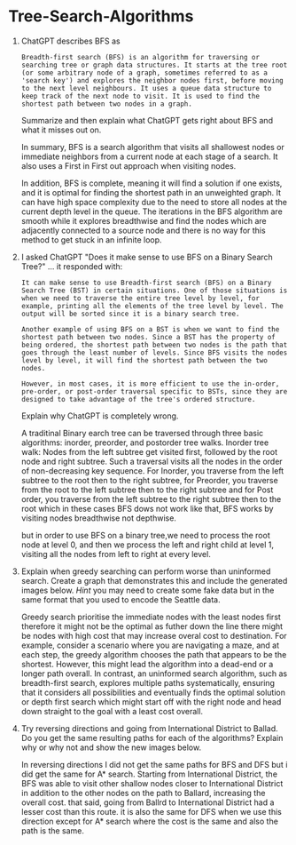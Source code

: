 # Tree-Search-Algorithms
1. ChatGPT describes BFS as

    ```text
    Breadth-first search (BFS) is an algorithm for traversing or searching tree or graph data structures. It starts at the tree root (or some arbitrary node of a graph, sometimes referred to as a 'search key') and explores the neighbor nodes first, before moving to the next level neighbours. It uses a queue data structure to keep track of the next node to visit. It is used to find the shortest path between two nodes in a graph.
    ```

    Summarize and then explain what ChatGPT gets right about BFS and what it misses out on.



   In summary, BFS is a search algorithm that visits all shallowest nodes or immediate neighbors from a current node at each stage of a search. It also uses a First in First out approach when visiting nodes.

   In addition, BFS is complete, meaning it will find a solution if one exists, and it is optimal for finding the shortest path in an unweighted graph. It can have high space complexity due to the need to store all nodes at      the current depth level in the queue. The iterations in the BFS algorithm are smooth while it explores breadthwise and find the nodes which are adjacently connected to a source node and there is no way for this method to      get stuck in an infinite loop.

2. I asked ChatGPT "Does it make sense to use BFS on a Binary Search Tree?" ... it responded with:

    ```text
    It can make sense to use Breadth-first search (BFS) on a Binary Search Tree (BST) in certain situations. One of those situations is when we need to traverse the entire tree level by level, for example, printing all the elements of the tree level by level. The output will be sorted since it is a binary search tree.

    Another example of using BFS on a BST is when we want to find the shortest path between two nodes. Since a BST has the property of being ordered, the shortest path between two nodes is the path that goes through the least number of levels. Since BFS visits the nodes level by level, it will find the shortest path between the two nodes.

    However, in most cases, it is more efficient to use the in-order, pre-order, or post-order traversal specific to BSTs, since they are designed to take advantage of the tree's ordered structure.
    ```

    Explain why ChatGPT is completely wrong.




   A traditinal Binary earch tree can be traversed through three basic algorithms: inorder, preorder, and postorder tree walks. Inorder tree walk: Nodes from the left subtree get visited first, followed by the root node and      right subtree. Such a traversal visits all the nodes in the order of non-decreasing key sequence. For Inorder, you traverse from the left subtree to the root then to the right subtree, for Preorder, you traverse from the      root to the left subtree then to the right subtree and for Post order, you traverse from the left subtree to the right subtree then to the root which in these cases BFS dows not work like that, BFS works by visiting nodes     breadthwise not depthwise.

   but in order to use BFS on a binary tree,we need to process the root node at level 0, and then we process the left and right child at level 1, visiting all the nodes from left to right at every level.

3. Explain when greedy searching can perform worse than uninformed search. Create a graph that demonstrates this and include the generated images below. _Hint_ you may need to create some fake data but in the same format that    you used to encode the Seattle data.




   Greedy search prioritise the immediate nodes with the least nodes first therefore it might not be the optimal as futher down the line there might be nodes with high cost that may increase overal cost to destination. For       example, consider a scenario where you are navigating a maze, and at each step, the greedy algorithm chooses the path that appears to be the shortest. However, this might lead the algorithm into a dead-end or a longer path    overall. In contrast, an uninformed search algorithm, such as breadth-first search, explores multiple paths systematically, ensuring that it considers all possibilities and eventually finds the optimal solution or depth       first search which might start off with the right node and head down straight to the goal with a least cost overall.


   
4. Try reversing directions and going from International District to Ballad. Do you get the same resulting paths for each of the algorithms? Explain why or why not and show the new images below.

   

   In reversing directions I did not get the same paths for BFS and DFS but i did get the same for A* search. Starting from International District, the BFS was able to visit other       shallow nodes closer to International District in addition to the other nodes on the path to Ballard, increasing the overall cost. that said, going from Ballrd to International       District had a lesser cost than this route. it is also the same for DFS when we use this direction except for A* search where the cost is the same and also the path is the same.

